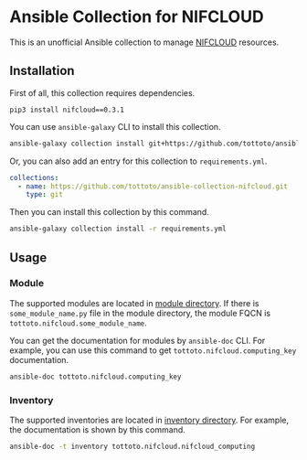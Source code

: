 # Ansible Collection for NIFCLOUD

This is an unofficial Ansible collection to manage [NIFCLOUD](https://www.nifcloud.com/) resources.

## Installation

First of all, this collection requires dependencies.

```
pip3 install nifcloud==0.3.1
```

You can use `ansible-galaxy` CLI to install this collection.

```sh
ansible-galaxy collection install git+https://github.com/tottoto/ansible-collection-nifcloud.git
```

Or, you can also add an entry for this collection to `requirements.yml`.

```yaml
collections:
  - name: https://github.com/tottoto/ansible-collection-nifcloud.git
    type: git
```

Then you can install this collection by this command.

```sh
ansible-galaxy collection install -r requirements.yml
```

## Usage

### Module

The supported modules are located in [module directory](./plugins/modules/).
If there is `some_module_name.py` file in the module directory, the module FQCN is `tottoto.nifcloud.some_module_name`.

You can get the documentation for modules by `ansible-doc` CLI.
For example, you can use this command to get `tottoto.nifcloud.computing_key` documentation.

```sh
ansible-doc tottoto.nifcloud.computing_key
```

### Inventory

The supported inventories are located in [inventory directory](./plugins/inventory/).
For example, the documentation is shown by this command.

```sh
ansible-doc -t inventory tottoto.nifcloud.nifcloud_computing
```
